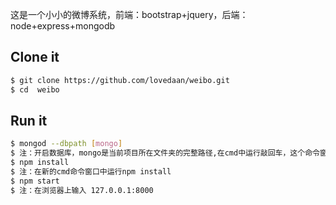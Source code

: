 这是一个小小的微博系统，前端：bootstrap+jquery，后端：node+express+mongodb

## Clone it

```bash
$ git clone https://github.com/lovedaan/weibo.git
$ cd  weibo
```

## Run it

```bash
$ mongod --dbpath [mongo]
$ 注：开启数据库，mongo是当前项目所在文件夹的完整路径,在cmd中运行敲回车，这个命令窗口要保持开启状态，不要去动它，更不要关闭
$ npm install
$ 注：在新的cmd命令窗口中运行npm install
$ npm start
$ 注：在浏览器上输入 127.0.0.1:8000
```